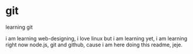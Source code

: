 # git
learning git

i am learning web-designing, i love linux but i am learning yet, i am learning right now node.js, git and github, cause i am here doing this readme, jeje.
